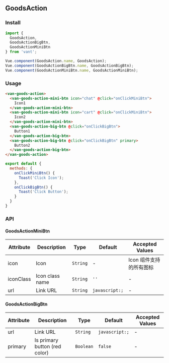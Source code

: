 ## GoodsAction

### Install
``` javascript
import {
  GoodsAction,
  GoodsActionBigBtn,
  GoodsActionMiniBtn
} from 'vant';

Vue.component(GoodsAction.name, GoodsAction);
Vue.component(GoodsActionBigBtn.name, GoodsActionBigBtn);
Vue.component(GoodsActionMiniBtn.name, GoodsActionMiniBtn);
```

### Usage


```html
<van-goods-action>
  <van-goods-action-mini-btn icon="chat" @click="onClickMiniBtn">
    Icon1
  </van-goods-action-mini-btn>
  <van-goods-action-mini-btn icon="cart" @click="onClickMiniBtn">
    Icon2
  </van-goods-action-mini-btn>
  <van-goods-action-big-btn @click="onClickBigBtn">
    Button1
  </van-goods-action-big-btn>
  <van-goods-action-big-btn @click="onClickBigBtn" primary>
    Button2
  </van-goods-action-big-btn>
</van-goods-action>
```

```javascript
export default {
  methods: {
    onClickMiniBtn() {
      Toast('Click Icon');
    },
    onClickBigBtn() {
      Toast('Click Button');
    }
  }
}
```

### API

#### GoodsActionMiniBtn

| Attribute | Description | Type | Default | Accepted Values |
|-----------|-----------|-----------|-------------|-------------|
| icon | Icon | `String` | - | Icon 组件支持的所有图标 |
| iconClass | Icon class name | `String` | `''` | - |
| url | Link URL | `String` | `javascript:;` | - |

#### GoodsActionBigBtn

| Attribute | Description | Type | Default | Accepted Values |
|-----------|-----------|-----------|-------------|-------------|
| url | Link URL | `String` | `javascript:;` | - |
| primary | Is primary button (red color) | `Boolean` | `false` | - |
